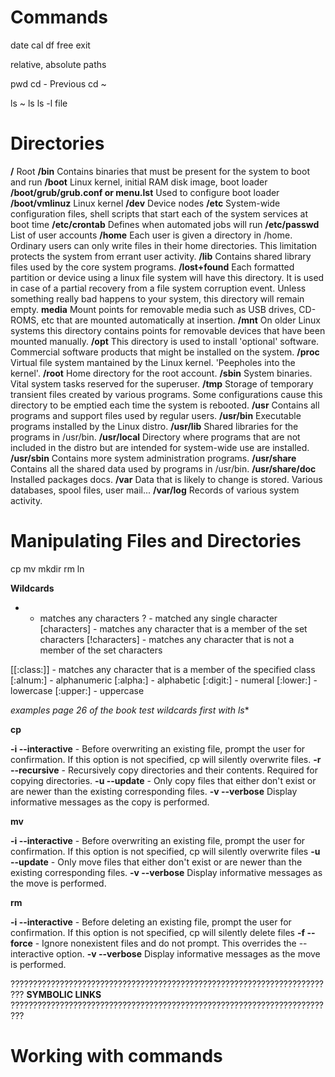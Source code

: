 # Commands

date
cal
df
free
exit

relative, absolute paths

pwd
cd -  Previous
cd ~

ls ~
ls 
ls -l
file

# Directories

**/** Root
**/bin** Contains binaries that must be present for the system to boot and run
**/boot** Linux kernel, initial RAM disk image, boot loader
**/boot/grub/grub.conf or menu.lst** Used to configure boot loader
**/boot/vmlinuz** Linux kernel
**/dev** Device nodes
**/etc** System-wide configuration files, shell scripts that start each of the system services at boot time
**/etc/crontab** Defines when automated jobs will run
**/etc/passwd** List of user accounts
**/home** Each user is given a directory in /home. Ordinary users can only write files in their home directories. This limitation protects the system from errant user activity.
**/lib** Contains shared library files used by the core system programs.
**/lost+found** Each formatted partition or device using a linux file system will have this directory. It is used in case of a partial recovery from a file system corruption event. Unless something really bad happens to your system, this directory will remain empty.
**media** Mount points for removable media such as USB drives, CD-ROMS, etc that are mounted automatically at insertion.
**/mnt** On older Linux systems this directory contains points for removable devices that have been mounted manually.
**/opt** This directory is used to install 'optional' software. Commercial software products that might be installed on the system.
**/proc** Virtual file system mantained by the Linux kernel. 'Peepholes into the kernel'.
**/root** Home directory for the root account.
**/sbin** System binaries. Vital system tasks reserved for the superuser.
**/tmp** Storage of temporary transient files created by various programs. Some configurations cause this directory to be emptied each time the system is rebooted.
**/usr** Contains all programs and support files used by regular users.
**/usr/bin** Executable programs installed by the Linux distro.
**/usr/lib** Shared libraries for the programs in /usr/bin.
**/usr/local** Directory where programs that are not included in the distro but are intended for system-wide use are installed.
**/usr/sbin** Contains more system administration programs.
**/usr/share** Contains all the shared data used by programs in /usr/bin.
**/usr/share/doc** Installed packages docs.
**/var** Data that is likely to change is stored. Various databases, spool files, user mail...
**/var/log** Records of various system activity.

# Manipulating Files and Directories

cp
mv
mkdir
rm
ln 

**Wildcards**

* - matches any characters
? - matched any single character
[characters] - matches any character that is a member of the set characters
[!characters] - matches any character that is not a member of the set characters 

[[:class:]] - matches any character that is a member of the specified class
[:alnum:] - alphanumeric
[:alpha:] - alphabetic
[:digit:] - numeral
[:lower:] - lowercase
[:upper:] - uppercase

*examples page 26 of the book*
*test wildcards first with ls**

**cp**

**-i --interactive** - Before overwriting an existing file, prompt the user for confirmation. If this option is not specified, cp will silently overwrite files. 
**-r --recursive** -  Recursively copy directories and their contents. Required for copying directories.
**-u --update** - Only copy files that either don't exist or are newer than the existing corresponding files.
**-v --verbose** Display informative messages as the copy is performed.

**mv**

**-i --interactive** - Before overwriting an existing file, prompt the user for confirmation. If this option is not specified, cp will silently overwrite files
**-u --update** - Only move files that either don't exist or are newer than the existing corresponding files.
**-v --verbose** Display informative messages as the move is performed.

**rm**

**-i --interactive** - Before deleting an existing file, prompt the user for confirmation. If this option is not specified, cp will silently delete files
**-f --force** - Ignore nonexistent files and do not prompt. This overrides the --interactive option.
**-v --verbose** Display informative messages as the move is performed.


?????????????????????????????????????????????????????????????????????????
**SYMBOLIC LINKS**
?????????????????????????????????????????????????????????????????????????


# Working with commands


